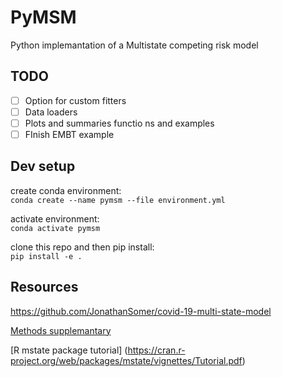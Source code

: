# PyMSM

Python implemantation of a Multistate competing risk model

## TODO
- [ ] Option for custom fitters  
- [ ] Data loaders  
- [ ] Plots and summaries functio ns and examples
- [ ] FInish EMBT example

## Dev setup
create conda environment:  
`conda create --name pymsm --file environment.yml`

activate environment:   
`conda activate pymsm`

clone this repo and then pip install:  
`pip install -e .`

## Resources  
https://github.com/JonathanSomer/covid-19-multi-state-model

[Methods supplemantary](https://oup.silverchair-cdn.com/oup/backfile/Content_public/Journal/jamia/28/6/10.1093_jamia_ocab005/1/ocab005_supplementary_data.pdf?Expires=1643875060&Signature=jEb1TAvDfCw7w3YZ4M1N1hy~BZN1J38RCOLtAmhEY14pASyoQPX9F51ne-5WmRd9oKWn-m52~GGhsy5RnpAIpt0VmnoDmCEA51a1lpnsxn-nt~suKCA2mM2ldM7nPb31xAnFTpX638cob3bGMc3vlj3WKxpLDIUuAqF2lmQf0h5cXeeJXLW1NOAyjlHn1Xj387oSs~vQJfjJ7dwKEVH6M3mtKf1tELJo9CRkSMJuDBApoL7lCgeeM9PuJDT-SHwH9debf10Sk5QvbelLWJpSwSU35ifMEpHxqXputuoPj0z9tdmzjkSXDGN2wIucNnUa9mloF8eNCOWLhYqHjusTPg__&Key-Pair-Id=APKAIE5G5CRDK6RD3PGA)

[R mstate package tutorial]
(https://cran.r-project.org/web/packages/mstate/vignettes/Tutorial.pdf)
